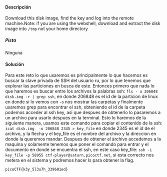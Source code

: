 #### Descripción
Download this disk image, find the key and log into the remote machine.Note: if you are using the webshell, download and extract the disk image into `/tmp` not your home directory

##### Pista
Ninguna

#### Solución 
Para este reto lo que usaremos es principalmente lo que hacemos es buscar la clave privada de SSH del usuario ru, por lo que tenemos que explorar las particiones en busca de este. Entonces primero que nada lo que haremos es buscar entre los archivos la palabras ssh: `fls - o 206848 disk.img -r | grep ssh`, en donde 206848 es el id de la particion de linux en donde si lo vemos con `-o` nos mostrar las carpetas y finalmente usaremos grep para encontrar el ssh, obteniendo el id de la carpeta podemos acceder al ssh key, asi que despues de obtenerlo lo pasaremos a un archivo para usarlo despues en la terminal. Esto lo haremos de la siguiente manera, usamos este comando para copiar el contenido de la ssh: `icat disk.img  -o 206848 2345 > key_file` en donde 2345 es el id de el archivo, y la flecha y el key_file es el nombre del archivo y la direccion en donde la queremos mandar. Despues de obtener el àrchivo accedemos a la maquina y solamente tenemos que poner el comando para entrar y el documento en donde se encuentra el ssh, en este caso key_file: `ssh -i key_file -p 58955 ctf-player@saturn.picoctf.net`, si esta correcto nos metera en el sistema y podremos hacer ls para obtener la flag.
```
picoCTF{k3y_5l3u7h_339601ed}
```

